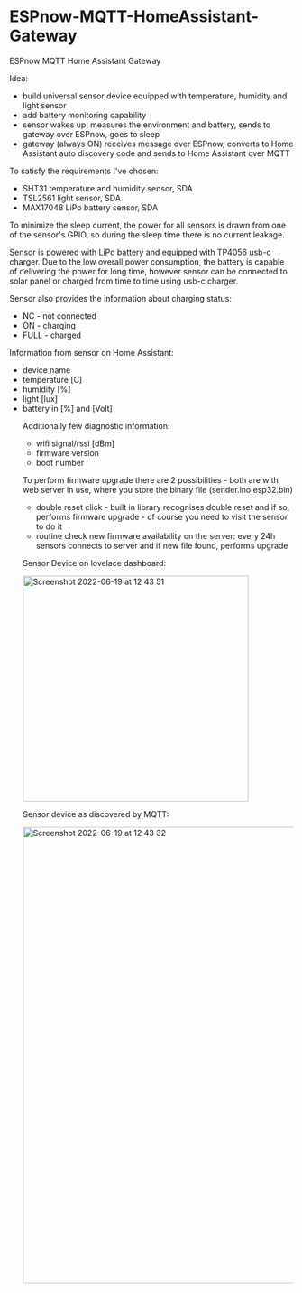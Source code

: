 # ESPnow-MQTT-HomeAssistant-Gateway
ESPnow MQTT Home Assistant Gateway

Idea:
<ul>
  <li>build universal sensor device equipped with temperature, humidity and light sensor</li>
  <li>add battery monitoring capability
  <li>sensor wakes up, measures the environment and battery, sends to gateway over ESPnow, goes to sleep
  <li>gateway (always ON) receives message over ESPnow, converts to Home Assistant auto discovery code and sends to Home Assistant over MQTT
</ul>

To satisfy the requirements I've chosen:
<ul>
  <li>SHT31 temperature and humidity sensor, SDA
  <li>TSL2561 light sensor, SDA
  <li>MAX17048 LiPo battery sensor, SDA
</ul>

To minimize the sleep current, the power for all sensors is drawn from one of the sensor's GPIO, so during the sleep time there is no current leakage.

Sensor is powered with LiPo battery and equipped with TP4056 usb-c charger.
Due to the low overall power consumption, the battery is capable of delivering the power for long time, however sensor can be connected to solar panel or charged from time to time using usb-c charger.

Sensor also provides the information about charging status:
<ul>
  <li>NC - not connected
  <li>ON - charging
  <li>FULL - charged
</ul>  

Information from sensor on Home Assistant:
<ul>
  <li>device name
  <li>temperature [C]
  <li>humidity [%]
  <li>light [lux]
  <li>battery in [%] and [Volt]

Additionally few diagnostic information:
<ul>
  <li>wifi signal/rssi [dBm]
  <li>firmware version
  <li>boot number
</ul>

To perform firmware upgrade there are 2 possibilities - both are with web server in use, where you store the binary file (sender.ino.esp32.bin)
<ul>
  <li>double reset click - built in library recognises double reset and if so, performs firmware upgrade - of course you need to visit the sensor to do it
  <li>routine check new firmware availability on the server: every 24h sensors connects to server and if new file found, performs upgrade
</ul>


Sensor Device on lovelace dashboard:

<img width="400" alt="Screenshot 2022-06-19 at 12 43 51" src="https://user-images.githubusercontent.com/46562447/174488029-645ff458-5a33-4814-8637-d4f40de59a2d.png">

Sensor device as discovered by MQTT:

<img width="809" alt="Screenshot 2022-06-19 at 12 43 32" src="https://user-images.githubusercontent.com/46562447/174488031-cf575458-4a8f-4193-bfaf-33d7e14fd2a3.png">
